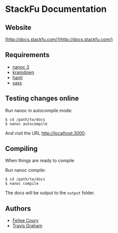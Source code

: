 # StackFu Documentation

## Website

[http://docs.stackfu.com/](http://docs.stackfu.com/)

## Requirements

- [nanoc 3](https://rubygems.org/gems/nanoc)
- [kramdown](http://kramdown.rubyforge.org/)
- [haml](https://rubygems.org/gems/haml)
- [sass](https://rubygems.org/gems/sass)

## Testing changes online

Run nanoc in autocompile mode:

	$ cd /path/to/docs
	$ nanoc autocompile
	
And visit the URL [http://localhost:3000](http://localhost:3000).

## Compiling

When things are ready to compile

Run nanoc compile:

	$ cd /path/to/docs
	$ nanoc compile
	
The docs will be output to the `output` folder.

## Authors

- [Felipe Coury](http://twitter.com/fcoury)
- [Travis Graham](http://twitter.com/grahamt1)
